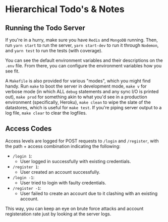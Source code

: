 # Hierarchical Todo's & Notes
## Running the Todo Server
If you're in a hurry, make sure you have `Redis` and `MongoDB` running. Then, run `yarn start` to run the server, `yarn start-dev` to run it through `Nodemon`, and `yarn test` to run the tests (with coverage).

You can see the default environment variables and their descriptions on the `.env` file. From there, you can configure the environment variables how you see fit.

A `Makefile` is also provided for various "modes", which you might find handy. Run `make` to boot the server in development mode, `make v` for verbose mode (in which ALL `debug` statements and any sync I/O is printed out), `make prod` for something akin to what you'd see in a production environment (specifically, Heroku), `make clean` to wipe the slate of the datastores, which is useful for `make test`. If you're piping server output to a log file, `make clear` to clear the logfiles.

## Access Codes
Access levels are logged for POST requests to `/login` and `/register`, with the path + access combination indicating the following:
- `/login 1`:
	- User logged in successfully with existing credentials.
- `/register 1`:
	- User created an account successfully.
- `/login -1`:
	- User tried to login with faulty credentials.
- `/register -1`:
	- User failed to create an account due to it clashing with an existing account.

This way, you can keep an eye on brute force attacks and account registeration rate just by looking at the server logs.